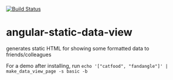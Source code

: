 [![Build Status](https://travis-ci.org/gatoatigrado/angular-static-data-view.png)](https://travis-ci.org/angular-static-data-view/vimap)

angular-static-data-view
========================

generates static HTML for showing some formatted data to friends/colleagues

For a demo after installing, run `echo '["catfood", "fandangle"]' | make_data_view_page -s basic -b`

